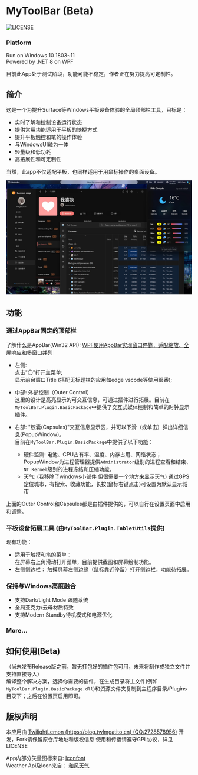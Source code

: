 # MyToolBar (Beta)
[![LICENSE](https://img.shields.io/badge/license-GPL%20v3.0-blue.svg?style=flat-square)](https://github.com/TwilightLemon/MyToolBar/blob/master/LICENSE)  
### Platform
Run on Windows 10 1803~11  
Powered by .NET 8 on WPF  

目前此App处于测试阶段，功能可能不稳定，作者正在努力提高可定制性。
## 简介
  这是一个为提升Surface等Windows平板设备体验的全局顶部栏工具，目标是：  
-  实时了解和控制设备运行状态
-  提供常用功能适用于平板的快捷方式
-  提升平板触控和笔的操作体验
-  与WindowsUI融为一体
-  轻量级和低功耗  
-  高拓展性和可定制性

当然，此app不仅适配平板，也同样适用于用鼠标操作的桌面设备。
  
  ![Main](https://github.com/TwilightLemon/Data/blob/master/50c4d49f1bd71f44cd3bec9e4fdf5fd8.jpg?raw=true)
## 功能
### 通过AppBar固定的顶部栏
了解什么是AppBar(Win32 API): [WPF使用AppBar实现窗口停靠，适配缩放、全屏响应和多窗口并列](https://blog.twlmgatito.cn/posts/use-appbar-in-wpf/)
- 左侧:   
    点击"〇"打开主菜单;  
    显示前台窗口Title (搭配无标题栏的应用如edge vscode等使用很香);

- 中部: 外部控制（Outer Control）  
    这里的设计是高亮显示的可交互信息，可通过插件进行拓展。目前在`MyToolBar.Plugin.BasicPackage`中提供了交互式媒体控制和简单的时钟显示插件。

- 右部: "胶囊(Capsules)"交互信息显示区，并可以下滑（或单击）弹出详细信息(PopupWindow)。  
    目前在`MyToolBar.Plugin.BasicPackage`中提供了以下功能：  
   - 硬件监测: 电池、CPU占有率、温度、内存占用、网络状态；PopupWindow为进程管理器提供`Administrator`级别的进程查看和结束、`NT Kernel`级别的进程冻结和压缩功能。
   - 天气: (我移除了windows小部件 但很需要一个地方来显示天气) 通过GPS定位城市，有搜索、收藏功能，长按(鼠标右键点击)可设置为默认显示城市

上面的Outer Control和Capsules都是由插件提供的，可以自行在设置页面中启用和调整。

### 平板设备拓展工具 (由`MyToolBar.Plugin.TabletUtils`提供)
现有功能：
- 适用于触摸和笔的菜单：  
在屏幕右上角滑动打开菜单，目前提供截图和屏幕绘制功能。
- 左侧侧边栏：
触摸屏幕左侧边缘（鼠标靠近停留）打开侧边栏，功能待拓展。

### 保持与Windows高度融合
- 支持Dark/Light Mode 跟随系统
- 全局亚克力/云母材质特效
- 支持Modern Standby待机模式和电源优化

### More...

## 如何使用(Beta)
（尚未发布Release版之前，暂无打包好的插件包可用，未来将制作成独立文件并支持直接导入）  
编译整个解决方案，选择你需要的插件，在生成目录将主文件(例如`MyToolBar.Plugin.BasicPackage.dll`)和资源文件夹复制到主程序目录/Plugins目录下；之后在设置页启用即可。

## 版权声明
本应用由 [TwilightLemon (https://blog.twlmgatito.cn) (QQ:2728578956)](https://twlm.space) 开发，Fork请保留原仓库地址和版权信息
使用和传播请遵守GPL协议，详见LICENSE

App内部分矢量图标来自: [Iconfont](https://www.iconfont.cn)  
Weather Api及Icon来自： [和风天气](https://www.qweather.com)


<!--
## MyToolBar.Common API Doc
//TODO: 提供统一的WindowBase实现
//GlobalService提供由主进程注册的全局服务

- WinAPI
  #### 静态类 可直接使用

  #### 注册类 由GlobalService提供接口

- Behaviors
    - [x] BlurWindowBehavior 提供窗口模糊效果和统一的暗亮色模式管理行为
    - [x] DraggableUIBehavior 
    - [x] WindowDragMoveBehavior

- Func
     - [x] HttpHelper
     - [x] ImageHelper

- Styles
     - [x] IconData 提供统一的常用图标资源
     - [x] ThemeColor(_Light) 提供统一的主题颜色资源
     - [x] UITemplate 提供常用控件的模板及样式 
-->